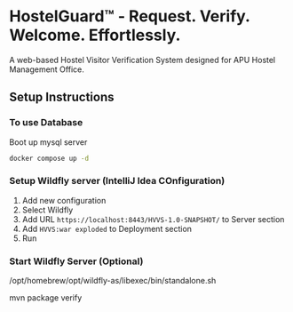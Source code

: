# HostelGuard™ - Request. Verify. Welcome. Effortlessly.

A web-based Hostel Visitor Verification System designed for APU Hostel Management Office.

## Setup Instructions

### To use Database

Boot up mysql server
```bash
docker compose up -d 
```

### Setup Wildfly server (IntelliJ Idea COnfiguration)

1. Add new configuration
2. Select Wildfly
3. Add URL `https://localhost:8443/HVVS-1.0-SNAPSHOT/` to Server section
4. Add `HVVS:war exploded` to Deployment section
5. Run

### Start Wildfly Server (Optional)
/opt/homebrew/opt/wildfly-as/libexec/bin/standalone.sh

mvn package verify